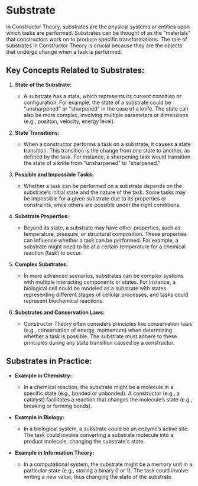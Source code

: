 # Substrate

In Constructor Theory, substrates are the physical systems or entities upon which tasks are performed. Substrates can be thought of as the "materials" that constructors work on to produce specific transformations. The role of substrates in Constructor Theory is crucial because they are the objects that undergo change when a task is performed.

## **Key Concepts Related to Substrates:**

1. **State of the Substrate:**
   - A substrate has a state, which represents its current condition or configuration. For example, the state of a substrate could be "unsharpened" or "sharpened" in the case of a knife. The state can also be more complex, involving multiple parameters or dimensions (e.g., position, velocity, energy level).

2. **State Transitions:**
   - When a constructor performs a task on a substrate, it causes a state transition. This transition is the change from one state to another, as defined by the task. For instance, a sharpening task would transition the state of a knife from "unsharpened" to "sharpened."

3. **Possible and Impossible Tasks:**
   - Whether a task can be performed on a substrate depends on the substrate's initial state and the nature of the task. Some tasks may be impossible for a given substrate due to its properties or constraints, while others are possible under the right conditions.

4. **Substrate Properties:**
   - Beyond its state, a substrate may have other properties, such as temperature, pressure, or structural composition. These properties can influence whether a task can be performed. For example, a substrate might need to be at a certain temperature for a chemical reaction (task) to occur.

5. **Complex Substrates:**
   - In more advanced scenarios, substrates can be complex systems with multiple interacting components or states. For instance, a biological cell could be modeled as a substrate with states representing different stages of cellular processes, and tasks could represent biochemical reactions.

6. **Substrates and Conservation Laws:**
   - Constructor Theory often considers principles like conservation laws (e.g., conservation of energy, momentum) when determining whether a task is possible. The substrate must adhere to these principles during any state transition caused by a constructor.

## **Substrates in Practice:**

- **Example in Chemistry:**
  - In a chemical reaction, the substrate might be a molecule in a specific state (e.g., bonded or unbonded). A constructor (e.g., a catalyst) facilitates a reaction that changes the molecule’s state (e.g., breaking or forming bonds).

- **Example in Biology:**
  - In a biological system, a substrate could be an enzyme’s active site. The task could involve converting a substrate molecule into a product molecule, changing the substrate's state.

- **Example in Information Theory:**
  - In a computational system, the substrate might be a memory unit in a particular state (e.g., storing a binary 0 or 1). The task could involve writing a new value, thus changing the state of the substrate.